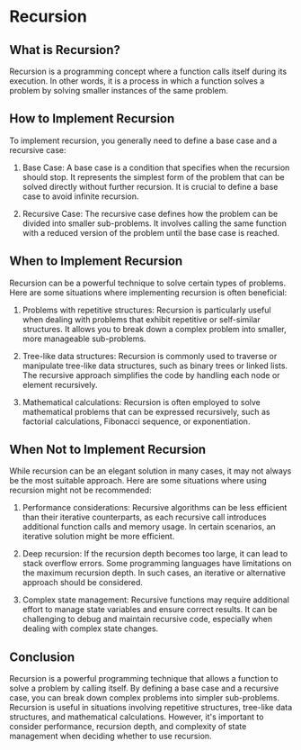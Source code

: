 # Recursion

## What is Recursion?
Recursion is a programming concept where a function calls itself during its execution. In other words, it is a process in which a function solves a problem by solving smaller instances of the same problem.

## How to Implement Recursion
To implement recursion, you generally need to define a base case and a recursive case:

1. Base Case: A base case is a condition that specifies when the recursion should stop. It represents the simplest form of the problem that can be solved directly without further recursion. It is crucial to define a base case to avoid infinite recursion.

2. Recursive Case: The recursive case defines how the problem can be divided into smaller sub-problems. It involves calling the same function with a reduced version of the problem until the base case is reached.

## When to Implement Recursion
Recursion can be a powerful technique to solve certain types of problems. Here are some situations where implementing recursion is often beneficial:

1. Problems with repetitive structures: Recursion is particularly useful when dealing with problems that exhibit repetitive or self-similar structures. It allows you to break down a complex problem into smaller, more manageable sub-problems.

2. Tree-like data structures: Recursion is commonly used to traverse or manipulate tree-like data structures, such as binary trees or linked lists. The recursive approach simplifies the code by handling each node or element recursively.

3. Mathematical calculations: Recursion is often employed to solve mathematical problems that can be expressed recursively, such as factorial calculations, Fibonacci sequence, or exponentiation.

## When Not to Implement Recursion
While recursion can be an elegant solution in many cases, it may not always be the most suitable approach. Here are some situations where using recursion might not be recommended:

1. Performance considerations: Recursive algorithms can be less efficient than their iterative counterparts, as each recursive call introduces additional function calls and memory usage. In certain scenarios, an iterative solution might be more efficient.

2. Deep recursion: If the recursion depth becomes too large, it can lead to stack overflow errors. Some programming languages have limitations on the maximum recursion depth. In such cases, an iterative or alternative approach should be considered.

3. Complex state management: Recursive functions may require additional effort to manage state variables and ensure correct results. It can be challenging to debug and maintain recursive code, especially when dealing with complex state changes.

## Conclusion
Recursion is a powerful programming technique that allows a function to solve a problem by calling itself. By defining a base case and a recursive case, you can break down complex problems into simpler sub-problems. Recursion is useful in situations involving repetitive structures, tree-like data structures, and mathematical calculations. However, it's important to consider performance, recursion depth, and complexity of state management when deciding whether to use recursion.
